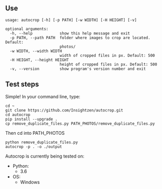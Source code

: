 ## Use
    usage: autocrop [-h] [-p PATH] [-w WIDTH] [-H HEIGHT] [-v]

    optional arguments:
      -h, --help            show this help message and exit
      -p PATH, --path PATH  folder where images to crop are located. Default:
                            photos/
      -w WIDTH, --width WIDTH
                            width of cropped files in px. Default: 500
      -H HEIGHT, --height HEIGHT
                            height of cropped files in px. Default: 500
      -v, --version         show program's version number and exit

## Test steps
Simple! In your command line, type:
```
cd ~
git clone https://github.com/Insightzen/autocrop.git
cd autocrop
pip install --upgrade .
cp remove_duplicate_files.py PATH_PHOTOS/remove_duplicate_files.py
```
Then cd into PATH_PHOTOS 
```
python remove_duplicate_files.py
autocrop -p . -o ./output
```


Autocrop is currently being tested on:
* Python:
    - 3.6
* OS:
    - Windows
